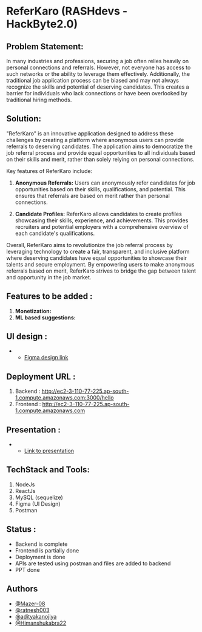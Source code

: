 # ReferKaro (RASHdevs - HackByte2.0)

## Problem Statement:

In many industries and professions, securing a job often relies heavily on personal connections and referrals. However, not everyone has access to such networks or the ability to leverage them effectively. Additionally, the traditional job application process can be biased and may not always recognize the skills and potential of deserving candidates. This creates a barrier for individuals who lack connections or have been overlooked by traditional hiring methods.

## Solution:

"ReferKaro" is an innovative application designed to address these challenges by creating a platform where anonymous users can provide referrals to deserving candidates. The application aims to democratize the job referral process and provide equal opportunities to all individuals based on their skills and merit, rather than solely relying on personal connections.

Key features of ReferKaro include:

1. **Anonymous Referrals:** Users can anonymously refer candidates for job opportunities based on their skills, qualifications, and potential. This ensures that referrals are based on merit rather than personal connections.

2. **Candidate Profiles:** ReferKaro allows candidates to create profiles showcasing their skills, experience, and achievements. This provides recruiters and potential employers with a comprehensive overview of each candidate's qualifications.

Overall, ReferKaro aims to revolutionize the job referral process by leveraging technology to create a fair, transparent, and inclusive platform where deserving candidates have equal opportunities to showcase their talents and secure employment. By empowering users to make anonymous referrals based on merit, ReferKaro strives to bridge the gap between talent and opportunity in the job market.

## Features to be added :

1. **Monetization:**
2. **ML based suggestions:**

## UI design :

- - [Figma design link](https://www.figma.com/file/MWnvaAs1qNQj3icSJiR4Uq/ReferKaro?type=design&node-id=0%3A1&mode=design&t=oSNcyU9mrzHlKs58-1)

## Deployment URL :

1. Backend : http://ec2-3-110-77-225.ap-south-1.compute.amazonaws.com:3000/hello
2. Frontend : http://ec2-3-110-77-225.ap-south-1.compute.amazonaws.com

## Presentation :

- - [Link to presentation](https://www.canva.com/design/DAGBnZ0PaLg/MTlEb3CnHYQh-L_02aFvFw/edit?utm_content=DAGBnZ0PaLg&utm_campaign=designshare&utm_medium=link2&utm_source=sharebutton)

## TechStack and Tools:

1. NodeJs
2. ReactJs
3. MySQL (sequelize)
4. Figma (UI Design)
5. Postman

## Status :

- Backend is complete
- Frontend is partially done
- Deployment is done
- APIs are tested using postman and files are added to backend
- PPT done

## Authors

- [@Mazer-08](https://www.github.com//Mazer-08)
- [@ratnesh003](https://www.github.com/ratnesh003)
- [@adityakanojiya](https://www.behance.net/adityakanojiya)
- [@Himanshukabra22](https://www.github.com/Himanshukabra22)
